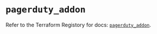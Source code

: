 # `pagerduty_addon`

Refer to the Terraform Registory for docs: [`pagerduty_addon`](https://www.terraform.io/docs/providers/pagerduty/r/addon).
